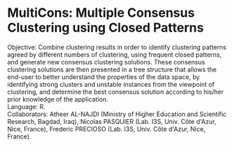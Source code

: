 # MultiCons: Multiple Consensus Clustering using Closed Patterns
Objective: Combine clustering results in order to identify clustering patterns agreed by different numbers of clustering, using frequent closed patterns, and generate new consensus clustering solutions. These consensus clustering solutions are then presented in a tree structure that allows the end-user to better understand the properties of the data space, by identifying strong clusters and unstable instances from the viewpoint of clustering, and determine the best consensus solution according to his/her prior knowledge of the application. \
Language: R. \
Collaborators: Atheer AL-NAJDI (Ministry of Higher Education and Scientific Research, Bagdad, Iraq), Nicolas PASQUIER (Lab. I3S, Univ. Côte d'Azur, Nice, France), Frederic PRECIOSO (Lab. I3S, Univ. Côte d'Azur, Nice, France).
